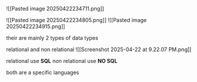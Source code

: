 

![[Pasted image 20250422234711.png]]

![[Pasted image 20250422234805.png]]
![[Pasted image 20250422234915.png]]



their are mainly 2 types of data types

relational and non relational
![[Screenshot 2025-04-22 at 9.22.07 PM.png]]


relational use **SQL**
non relational use **NO SQL**

both are a specific languages
